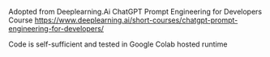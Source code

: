 Adopted from Deeplearning.Ai ChatGPT Prompt Engineering for Developers Course
https://www.deeplearning.ai/short-courses/chatgpt-prompt-engineering-for-developers/

Code is self-sufficient and tested in Google Colab hosted runtime
